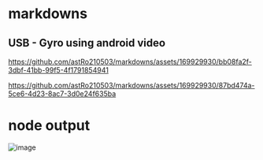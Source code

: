 # markdowns


## USB - Gyro using android video



https://github.com/astRo210503/markdowns/assets/169929930/bb08fa2f-3dbf-41bb-99f5-4f1791854941


https://github.com/astRo210503/markdowns/assets/169929930/87bd474a-5ce6-4d23-8ac7-3d0e24f635ba

# node output 

![image](https://github.com/astRo210503/markdowns/assets/169929930/37208d43-f202-41ab-858d-05ec2ba3eb5c)
